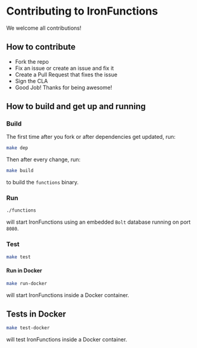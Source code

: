 # Contributing to IronFunctions

We welcome all contributions!

## How to contribute

* Fork the repo
* Fix an issue or create an issue and fix it
* Create a Pull Request that fixes the issue
* Sign the CLA
* Good Job! Thanks for being awesome!

## How to build and get up and running

### Build

The first time after you fork or after dependencies get updated, run:

```sh
make dep
```

Then after every change, run:

```sh
make build
```

to build the `functions` binary.

### Run

```sh
./functions
```

will start IronFunctions using an embedded `Bolt` database running on port `8080`.

### Test

```sh
make test
```

#### Run in Docker

```sh
make run-docker
```

will start IronFunctions inside a Docker container.

## Tests in Docker

```sh
make test-docker

```

will test IronFunctions inside a Docker container.
